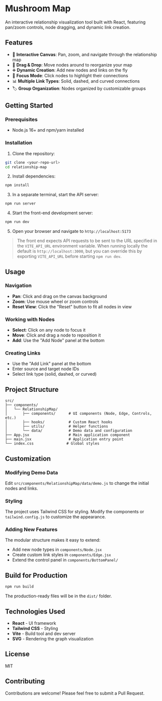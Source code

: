 # Mushroom Map

An interactive relationship visualization tool built with React, featuring pan/zoom controls, node dragging, and dynamic link creation.

## Features

- 🎨 **Interactive Canvas**: Pan, zoom, and navigate through the relationship map
- 🔄 **Drag & Drop**: Move nodes around to reorganize your map
- ➕ **Dynamic Creation**: Add new nodes and links on the fly
- 🎯 **Focus Mode**: Click nodes to highlight their connections
- 📊 **Multiple Link Types**: Solid, dashed, and curved connections
- 🏷️ **Group Organization**: Nodes organized by customizable groups

## Getting Started

### Prerequisites

- Node.js 16+ and npm/yarn installed

### Installation

1. Clone the repository:
```bash
git clone <your-repo-url>
cd relationship-map
```

2. Install dependencies:
```bash
npm install
```

3. In a separate terminal, start the API server:
```bash
npm run server
```

4. Start the front-end development server:
```bash
npm run dev
```

5. Open your browser and navigate to `http://localhost:5173`

> The front end expects API requests to be sent to the URL specified in the
> `VITE_API_URL` environment variable. When running locally the default is
> `http://localhost:3000`, but you can override this by exporting
> `VITE_API_URL` before starting `npm run dev`.

## Usage

### Navigation
- **Pan**: Click and drag on the canvas background
- **Zoom**: Use mouse wheel or zoom controls
- **Reset View**: Click the "Reset" button to fit all nodes in view

### Working with Nodes
- **Select**: Click on any node to focus it
- **Move**: Click and drag a node to reposition it
- **Add**: Use the "Add Node" panel at the bottom

### Creating Links
- Use the "Add Link" panel at the bottom
- Enter source and target node IDs
- Select link type (solid, dashed, or curved)

## Project Structure

```
src/
├── components/
│   └── RelationshipMap/
│       ├── components/      # UI components (Node, Edge, Controls, etc.)
│       ├── hooks/           # Custom React hooks
│       ├── utils/           # Helper functions
│       └── data/            # Demo data and configuration
├── App.jsx                  # Main application component
├── main.jsx                 # Application entry point
└── index.css               # Global styles
```

## Customization

### Modifying Demo Data

Edit `src/components/RelationshipMap/data/demo.js` to change the initial nodes and links.

### Styling

The project uses Tailwind CSS for styling. Modify the components or `tailwind.config.js` to customize the appearance.

### Adding New Features

The modular structure makes it easy to extend:
- Add new node types in `components/Node.jsx`
- Create custom link styles in `components/Edge.jsx`
- Extend the control panel in `components/BottomPanel/`

## Build for Production

```bash
npm run build
```

The production-ready files will be in the `dist/` folder.

## Technologies Used

- **React** - UI framework
- **Tailwind CSS** - Styling
- **Vite** - Build tool and dev server
- **SVG** - Rendering the graph visualization

## License

MIT

## Contributing

Contributions are welcome! Please feel free to submit a Pull Request.